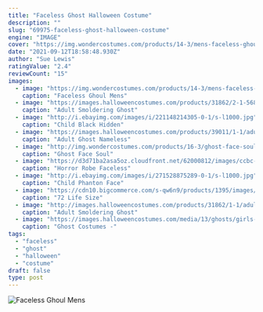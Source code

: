 ```yaml
---
title: "Faceless Ghost Halloween Costume"
description: ""
slug: "69975-faceless-ghost-halloween-costume"
engine: "IMAGE"
cover: "https://img.wondercostumes.com/products/14-3/mens-faceless-ghoul-costume.jpg"
date: "2021-09-12T18:58:48.930Z"
author: "Sue Lewis"
ratingValue: "2.4"
reviewCount: "15"
images:
  - image: "https://img.wondercostumes.com/products/14-3/mens-faceless-ghoul-costume.jpg"
    caption: "Faceless Ghoul Mens"
  - image: "https://images.halloweencostumes.com/products/31862/2-1-56809/adult-smoldering-ghost-face-costume-alt1.jpg"
    caption: "Adult Smoldering Ghost"
  - image: "http://i.ebayimg.com/images/i/221148214305-0-1/s-l1000.jpg"
    caption: "Child Black Hidden"
  - image: "https://images.halloweencostumes.com/products/39011/1-1/adult-ghost-nameless-ghouls-mask.jpg"
    caption: "Adult Ghost Nameless"
  - image: "http://img.wondercostumes.com/products/16-3/ghost-face-soul-reaper-boys-costume.jpg"
    caption: "Ghost Face Soul"
  - image: "https://d3d71ba2asa5oz.cloudfront.net/62000812/images/ccbc-0000570__1.jpg"
    caption: "Horror Robe Faceless"
  - image: "http://i.ebayimg.com/images/i/271528875289-0-1/s-l1000.jpg"
    caption: "Child Phanton Face"
  - image: "https://cdn10.bigcommerce.com/s-qw6n9/products/1395/images/1791/mr123110__16838.1422595278.1280.1280.jpg?c=2"
    caption: "72 Life Size"
  - image: "http://images.halloweencostumes.com/products/31862/1-1/adult-smoldering-ghost-face-costume.jpg"
    caption: "Adult Smoldering Ghost"
  - image: "https://images.halloweencostumes.com/media/13/ghosts/girls-haunted-beauty-costume.jpg"
    caption: "Ghost Costumes -"
tags:
  - "faceless"
  - "ghost"
  - "halloween"
  - "costume"
draft: false
type: post
---
```



![Faceless Ghoul Mens](https://img.wondercostumes.com/products/14-3/mens-faceless-ghoul-costume.jpg "Faceless Ghoul Mens")


<!--inArticleAds-->

<!--galleryOne-->


<!--inArticleAds-->

<!--galleryTwo-->


<!--galleryThree-->


